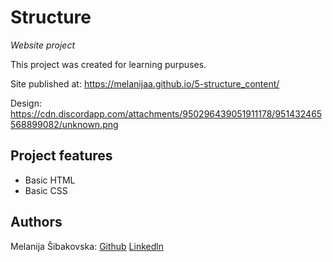 # Structure

_Website project_

This project was created for learning purpuses.

Site published at: https://melanijaa.github.io/5-structure_content/

Design: https://cdn.discordapp.com/attachments/950296439051911178/951432465568899082/unknown.png


## Project features

-   Basic HTML
-   Basic CSS

## Authors

Melanija Šibakovska: [Github](https://github.com/melanijaa) [Linkedln](https://www.linkedin.com/in/melanija-%C5%A1ibakovska-16a065234/)
